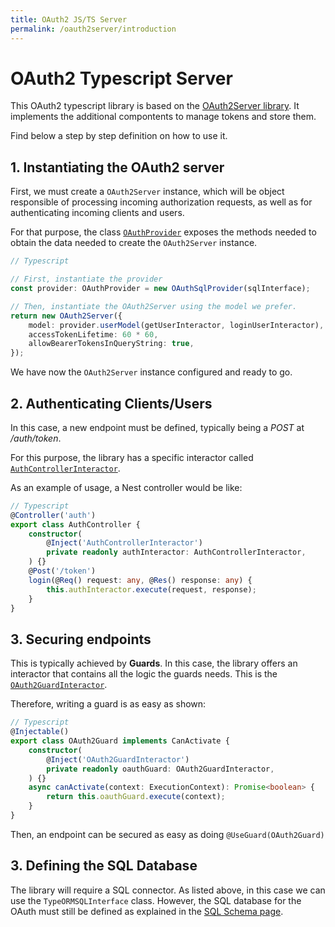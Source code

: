 ```yaml
---
title: OAuth2 JS/TS Server
permalink: /oauth2server/introduction
---
```


# OAuth2 Typescript Server

This OAuth2 typescript library is based on the 
[OAuth2Server library](https://oauth2-server.readthedocs.io). It implements the additional compontents to manage tokens and store them.

Find below a step by step definition on how to use it.

## 1. Instantiating the OAuth2 server

First, we must create a `OAuth2Server` instance, which will be object responsible of processing incoming authorization requests, as well as for authenticating incoming clients and users.

For that purpose, the class [`OAuthProvider`](OAuthProvider.md) exposes the methods needed to obtain the data needed to create the `OAuth2Server` instance.

```typescript
// Typescript

// First, instantiate the provider
const provider: OAuthProvider = new OAuthSqlProvider(sqlInterface);

// Then, instantiate the OAuth2Server using the model we prefer.
return new OAuth2Server({
    model: provider.userModel(getUserInteractor, loginUserInteractor),
    accessTokenLifetime: 60 * 60,
    allowBearerTokensInQueryString: true,
});
```

We have now the `OAuth2Server` instance configured and ready to go. 

## 2. Authenticating Clients/Users

In this case, a new endpoint must be defined, typically being a *POST* at */auth/token*. 

For this purpose, the library has a specific interactor called [`AuthControllerInteractor`](Interactors/AuthControllerInteractor.md).

As an example of usage, a Nest controller would be like:

```typescript
// Typescript
@Controller('auth')
export class AuthController {
    constructor(
        @Inject('AuthControllerInteractor')
        private readonly authInteractor: AuthControllerInteractor,
    ) {}
    @Post('/token')
    login(@Req() request: any, @Res() response: any) {
        this.authInteractor.execute(request, response);
    }
}
```

## 3. Securing endpoints

This is typically achieved by **Guards**. In this case, the library offers an interactor that contains all the logic the guards needs. This is the [`OAuth2GuardInteractor`](Interactors/OAuth2GuardInteractor.md). 

Therefore, writing a guard is as easy as shown:

```typescript
// Typescript
@Injectable()
export class OAuth2Guard implements CanActivate {
    constructor(
        @Inject('OAuth2GuardInteractor')
        private readonly oauthGuard: OAuth2GuardInteractor,
    ) {}
    async canActivate(context: ExecutionContext): Promise<boolean> {
        return this.oauthGuard.execute(context);
    }
}
```

Then, an endpoint can be secured as easy as doing `@UseGuard(OAuth2Guard)`

## 3. Defining the SQL Database

The library will require a SQL connector. As listed above, in this case we can use the `TypeORMSQLInterface` class. However, the SQL database for the OAuth must still be defined as explained in the [SQL Schema page](SQLSchema.md).

